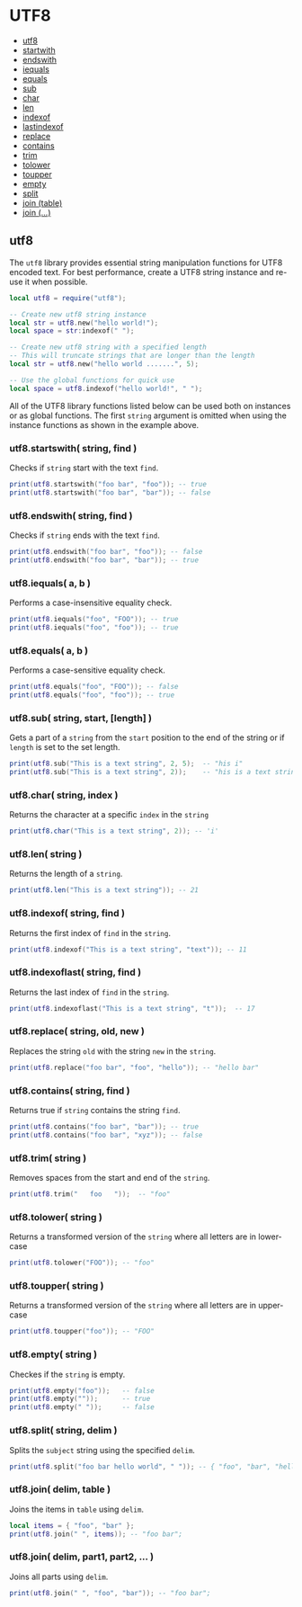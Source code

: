 ﻿
# UTF8
* [utf8](#utf8-1)
* [startwith](#utf8startwith-string-find-)
* [endswith](#utf8endswith-string-find-)
* [iequals](#utf8iequals-a-b-)
* [equals](#utf8equals-a-b-)
* [sub](#utf8sub-string-start-length-)
* [char](#utf8char-string-index)
* [len](#utf8len-string)
* [indexof](#utf8indexof-string-find-)
* [lastindexof](#utf8lastindexof-string-find-)
* [replace](#utf8replace-string-old-new-)
* [contains](#utf8contains-string-find-)
* [trim](#utf8trim-string-)
* [tolower](#utf8tolower-string-)
* [toupper](#utf8toupper-string-)
* [empty](#utf8empty-string-)
* [split](#utf8split-string-delim-)
* [join (table)](#utf8join-delim-table)
* [join (...)](#utf8join-delim-part1-part2--)



## utf8
The ``utf8`` library provides essential string manipulation functions for UTF8 encoded text. 
For best performance, create a UTF8 string instance and re-use it when possible.

````lua
local utf8 = require("utf8");

-- Create new utf8 string instance
local str = utf8.new("hello world!");
local space = str:indexof(" ");

-- Create new utf8 string with a specified length
-- This will truncate strings that are longer than the length
local str = utf8.new("hello world .......", 5);

-- Use the global functions for quick use
local space = utf8.indexof("hello world!", " ");
````

All of the UTF8 library functions listed below can be used both on instances or as global functions. The first ``string`` argument is omitted when using the instance functions as shown in the example above.



### utf8.startswith( string, find )
Checks if ``string`` start with the text ``find``.

````lua
print(utf8.startswith("foo bar", "foo")); -- true
print(utf8.startswith("foo bar", "bar")); -- false
````



### utf8.endswith( string, find )
Checks if ``string`` ends with the text ``find``.

````lua
print(utf8.endswith("foo bar", "foo")); -- false
print(utf8.endswith("foo bar", "bar")); -- true
````



### utf8.iequals( a, b )
Performs a case-insensitive equality check.

````lua
print(utf8.iequals("foo", "FOO")); -- true
print(utf8.iequals("foo", "foo")); -- true
````



### utf8.equals( a, b )
Performs a case-sensitive equality check.

````lua
print(utf8.equals("foo", "FOO")); -- false
print(utf8.equals("foo", "foo")); -- true
````



### utf8.sub( string, start, [length] )
Gets a part of a ``string`` from the ``start`` position to the end of the string or if ``length`` is set to the set length.

````lua
print(utf8.sub("This is a text string", 2, 5);  -- "his i"
print(utf8.sub("This is a text string", 2));    -- "his is a text string"
````



### utf8.char( string, index )
Returns the character at a specific ``index`` in the ``string``

````lua
print(utf8.char("This is a text string", 2)); -- 'i'
````



### utf8.len( string )
Returns the length of a ``string``.

````lua
print(utf8.len("This is a text string")); -- 21
````



### utf8.indexof( string, find )
Returns the first index of ``find`` in the ``string``.

````lua
print(utf8.indexof("This is a text string", "text")); -- 11
````



### utf8.indexoflast( string, find )
Returns the last index of ``find`` in the ``string``.

````lua
print(utf8.indexoflast("This is a text string", "t"));	-- 17
````



### utf8.replace( string, old, new )
Replaces the string ``old`` with the string ``new`` in the ``string``.

````lua
print(utf8.replace("foo bar", "foo", "hello")); -- "hello bar"
````



### utf8.contains( string, find )
Returns true if ``string`` contains the string ``find``.

````lua
print(utf8.contains("foo bar", "bar"));	-- true
print(utf8.contains("foo bar", "xyz"));	-- false
````



### utf8.trim( string )
Removes spaces from the start and end of the ``string``. 

````lua
print(utf8.trim("   foo   "));	-- "foo"
````



### utf8.tolower( string )
Returns a transformed version of the ``string`` where all letters are in lower-case

````lua
print(utf8.tolower("FOO"));	-- "foo"
````



### utf8.toupper( string )
Returns a transformed version of the ``string`` where all letters are in upper-case

````lua
print(utf8.toupper("foo"));	-- "FOO"
````



### utf8.empty( string )
Checkes if the ``string`` is empty.

````lua
print(utf8.empty("foo")); 	-- false
print(utf8.empty("")); 		-- true
print(utf8.empty(" "));		-- false
````



### utf8.split( string, delim )
Splits the ``subject`` string using the specified ``delim``.

````lua
print(utf8.split("foo bar hello world", " ")); -- { "foo", "bar", "hello", "world" }
````



### utf8.join( delim, table )
Joins the items in ``table`` using ``delim``.

````lua
local items = { "foo", "bar" };
print(utf8.join(" ", items)); -- "foo bar";
````



### utf8.join( delim, part1, part2, ... )
Joins all parts using ``delim``.

````lua
print(utf8.join(" ", "foo", "bar")); -- "foo bar";
````


